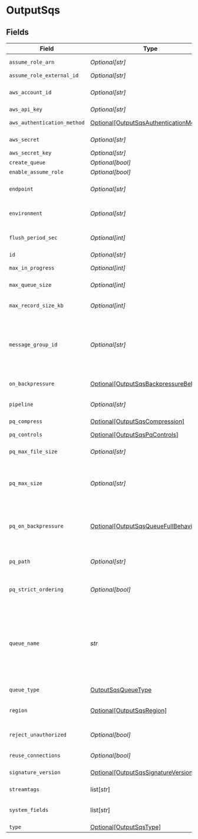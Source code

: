 # OutputSqs


## Fields

| Field                                                                                                                                                                                                                                                                                                                                                                                                   | Type                                                                                                                                                                                                                                                                                                                                                                                                    | Required                                                                                                                                                                                                                                                                                                                                                                                                | Description                                                                                                                                                                                                                                                                                                                                                                                             |
| ------------------------------------------------------------------------------------------------------------------------------------------------------------------------------------------------------------------------------------------------------------------------------------------------------------------------------------------------------------------------------------------------------- | ------------------------------------------------------------------------------------------------------------------------------------------------------------------------------------------------------------------------------------------------------------------------------------------------------------------------------------------------------------------------------------------------------- | ------------------------------------------------------------------------------------------------------------------------------------------------------------------------------------------------------------------------------------------------------------------------------------------------------------------------------------------------------------------------------------------------------- | ------------------------------------------------------------------------------------------------------------------------------------------------------------------------------------------------------------------------------------------------------------------------------------------------------------------------------------------------------------------------------------------------------- |
| `assume_role_arn`                                                                                                                                                                                                                                                                                                                                                                                       | *Optional[str]*                                                                                                                                                                                                                                                                                                                                                                                         | :heavy_minus_sign:                                                                                                                                                                                                                                                                                                                                                                                      | Amazon Resource Name (ARN) of the role to assume                                                                                                                                                                                                                                                                                                                                                        |
| `assume_role_external_id`                                                                                                                                                                                                                                                                                                                                                                               | *Optional[str]*                                                                                                                                                                                                                                                                                                                                                                                         | :heavy_minus_sign:                                                                                                                                                                                                                                                                                                                                                                                      | External ID to use when assuming role                                                                                                                                                                                                                                                                                                                                                                   |
| `aws_account_id`                                                                                                                                                                                                                                                                                                                                                                                        | *Optional[str]*                                                                                                                                                                                                                                                                                                                                                                                         | :heavy_minus_sign:                                                                                                                                                                                                                                                                                                                                                                                      | SQS queue owner's AWS account ID. Leave empty if SQS queue is in same AWS account.                                                                                                                                                                                                                                                                                                                      |
| `aws_api_key`                                                                                                                                                                                                                                                                                                                                                                                           | *Optional[str]*                                                                                                                                                                                                                                                                                                                                                                                         | :heavy_minus_sign:                                                                                                                                                                                                                                                                                                                                                                                      | Access key                                                                                                                                                                                                                                                                                                                                                                                              |
| `aws_authentication_method`                                                                                                                                                                                                                                                                                                                                                                             | [Optional[OutputSqsAuthenticationMethod]](../../models/shared/outputsqsauthenticationmethod.md)                                                                                                                                                                                                                                                                                                         | :heavy_minus_sign:                                                                                                                                                                                                                                                                                                                                                                                      | AWS authentication method. Choose Auto to use IAM roles.                                                                                                                                                                                                                                                                                                                                                |
| `aws_secret`                                                                                                                                                                                                                                                                                                                                                                                            | *Optional[str]*                                                                                                                                                                                                                                                                                                                                                                                         | :heavy_minus_sign:                                                                                                                                                                                                                                                                                                                                                                                      | Select (or create) a stored secret that references your access key and secret key.                                                                                                                                                                                                                                                                                                                      |
| `aws_secret_key`                                                                                                                                                                                                                                                                                                                                                                                        | *Optional[str]*                                                                                                                                                                                                                                                                                                                                                                                         | :heavy_minus_sign:                                                                                                                                                                                                                                                                                                                                                                                      | Secret key                                                                                                                                                                                                                                                                                                                                                                                              |
| `create_queue`                                                                                                                                                                                                                                                                                                                                                                                          | *Optional[bool]*                                                                                                                                                                                                                                                                                                                                                                                        | :heavy_minus_sign:                                                                                                                                                                                                                                                                                                                                                                                      | Create queue if it does not exist.                                                                                                                                                                                                                                                                                                                                                                      |
| `enable_assume_role`                                                                                                                                                                                                                                                                                                                                                                                    | *Optional[bool]*                                                                                                                                                                                                                                                                                                                                                                                        | :heavy_minus_sign:                                                                                                                                                                                                                                                                                                                                                                                      | Use Assume Role credentials to access SQS                                                                                                                                                                                                                                                                                                                                                               |
| `endpoint`                                                                                                                                                                                                                                                                                                                                                                                              | *Optional[str]*                                                                                                                                                                                                                                                                                                                                                                                         | :heavy_minus_sign:                                                                                                                                                                                                                                                                                                                                                                                      | SQS service endpoint. If empty, defaults to AWS' Region-specific endpoint. Otherwise, it must point to SQS-compatible endpoint.                                                                                                                                                                                                                                                                         |
| `environment`                                                                                                                                                                                                                                                                                                                                                                                           | *Optional[str]*                                                                                                                                                                                                                                                                                                                                                                                         | :heavy_minus_sign:                                                                                                                                                                                                                                                                                                                                                                                      | Optionally, enable this config only on a specified Git branch. If empty, will be enabled everywhere.                                                                                                                                                                                                                                                                                                    |
| `flush_period_sec`                                                                                                                                                                                                                                                                                                                                                                                      | *Optional[int]*                                                                                                                                                                                                                                                                                                                                                                                         | :heavy_minus_sign:                                                                                                                                                                                                                                                                                                                                                                                      | Maximum time between requests. Small values could cause the payload size to be smaller than the configured Max record size.                                                                                                                                                                                                                                                                             |
| `id`                                                                                                                                                                                                                                                                                                                                                                                                    | *Optional[str]*                                                                                                                                                                                                                                                                                                                                                                                         | :heavy_minus_sign:                                                                                                                                                                                                                                                                                                                                                                                      | Unique ID for this output                                                                                                                                                                                                                                                                                                                                                                               |
| `max_in_progress`                                                                                                                                                                                                                                                                                                                                                                                       | *Optional[int]*                                                                                                                                                                                                                                                                                                                                                                                         | :heavy_minus_sign:                                                                                                                                                                                                                                                                                                                                                                                      | The maximum number of in-progress API requests before backpressure is applied.                                                                                                                                                                                                                                                                                                                          |
| `max_queue_size`                                                                                                                                                                                                                                                                                                                                                                                        | *Optional[int]*                                                                                                                                                                                                                                                                                                                                                                                         | :heavy_minus_sign:                                                                                                                                                                                                                                                                                                                                                                                      | Maximum number of queued batches before blocking.                                                                                                                                                                                                                                                                                                                                                       |
| `max_record_size_kb`                                                                                                                                                                                                                                                                                                                                                                                    | *Optional[int]*                                                                                                                                                                                                                                                                                                                                                                                         | :heavy_minus_sign:                                                                                                                                                                                                                                                                                                                                                                                      | Maximum size (KB) of batches to send. Per the SQS spec, the max allowed value is 256 KB.                                                                                                                                                                                                                                                                                                                |
| `message_group_id`                                                                                                                                                                                                                                                                                                                                                                                      | *Optional[str]*                                                                                                                                                                                                                                                                                                                                                                                         | :heavy_minus_sign:                                                                                                                                                                                                                                                                                                                                                                                      | This parameter applies only to FIFO queues. The tag that specifies that a message belongs to a specific message group. Messages that belong to the same message group are processed in a FIFO manner. Use event field __messageGroupId to override this value.                                                                                                                                          |
| `on_backpressure`                                                                                                                                                                                                                                                                                                                                                                                       | [Optional[OutputSqsBackpressureBehavior]](../../models/shared/outputsqsbackpressurebehavior.md)                                                                                                                                                                                                                                                                                                         | :heavy_minus_sign:                                                                                                                                                                                                                                                                                                                                                                                      | Whether to block, drop, or queue events when all receivers are exerting backpressure.                                                                                                                                                                                                                                                                                                                   |
| `pipeline`                                                                                                                                                                                                                                                                                                                                                                                              | *Optional[str]*                                                                                                                                                                                                                                                                                                                                                                                         | :heavy_minus_sign:                                                                                                                                                                                                                                                                                                                                                                                      | Pipeline to process data before sending out to this output.                                                                                                                                                                                                                                                                                                                                             |
| `pq_compress`                                                                                                                                                                                                                                                                                                                                                                                           | [Optional[OutputSqsCompression]](../../models/shared/outputsqscompression.md)                                                                                                                                                                                                                                                                                                                           | :heavy_minus_sign:                                                                                                                                                                                                                                                                                                                                                                                      | Codec to use to compress the persisted data.                                                                                                                                                                                                                                                                                                                                                            |
| `pq_controls`                                                                                                                                                                                                                                                                                                                                                                                           | [Optional[OutputSqsPqControls]](../../models/shared/outputsqspqcontrols.md)                                                                                                                                                                                                                                                                                                                             | :heavy_minus_sign:                                                                                                                                                                                                                                                                                                                                                                                      | N/A                                                                                                                                                                                                                                                                                                                                                                                                     |
| `pq_max_file_size`                                                                                                                                                                                                                                                                                                                                                                                      | *Optional[str]*                                                                                                                                                                                                                                                                                                                                                                                         | :heavy_minus_sign:                                                                                                                                                                                                                                                                                                                                                                                      | The maximum size to store in each queue file before closing and optionally compressing (KB, MB, etc.).                                                                                                                                                                                                                                                                                                  |
| `pq_max_size`                                                                                                                                                                                                                                                                                                                                                                                           | *Optional[str]*                                                                                                                                                                                                                                                                                                                                                                                         | :heavy_minus_sign:                                                                                                                                                                                                                                                                                                                                                                                      | The maximum amount of disk space the queue is allowed to consume. Once reached, the system stops queueing and applies the fallback Queue-full behavior. Enter a numeral with units of KB, MB, etc.                                                                                                                                                                                                      |
| `pq_on_backpressure`                                                                                                                                                                                                                                                                                                                                                                                    | [Optional[OutputSqsQueueFullBehavior]](../../models/shared/outputsqsqueuefullbehavior.md)                                                                                                                                                                                                                                                                                                               | :heavy_minus_sign:                                                                                                                                                                                                                                                                                                                                                                                      | Whether to block or drop events when the queue is exerting backpressure (full capacity or low disk). 'Block' is the same behavior as non-PQ blocking. 'Drop new data' throws away incoming data, while leaving the contents of the PQ unchanged.                                                                                                                                                        |
| `pq_path`                                                                                                                                                                                                                                                                                                                                                                                               | *Optional[str]*                                                                                                                                                                                                                                                                                                                                                                                         | :heavy_minus_sign:                                                                                                                                                                                                                                                                                                                                                                                      | The location for the persistent queue files. To this field's value, the system will append: /<worker-id>/<output-id>.                                                                                                                                                                                                                                                                                   |
| `pq_strict_ordering`                                                                                                                                                                                                                                                                                                                                                                                    | *Optional[bool]*                                                                                                                                                                                                                                                                                                                                                                                        | :heavy_minus_sign:                                                                                                                                                                                                                                                                                                                                                                                      | Toggle this off to forward new events to receiver(s) before queue is flushed. Otherwise, default drain behavior is FIFO (first in, first out).                                                                                                                                                                                                                                                          |
| `queue_name`                                                                                                                                                                                                                                                                                                                                                                                            | *str*                                                                                                                                                                                                                                                                                                                                                                                                   | :heavy_check_mark:                                                                                                                                                                                                                                                                                                                                                                                      | The name, URL, or ARN of the SQS queue to send events to. When a non-AWS URL is specified, format must be: '{url}/myQueueName'. E.g., 'https://host:port/myQueueName'. Must be a JavaScript expression (which can evaluate to a constant value), enclosed in quotes or backticks. Can be evaluated only at init time. E.g., referencing a Global Variable: `https://host:port/myQueue-${C.vars.myVar}`. |
| `queue_type`                                                                                                                                                                                                                                                                                                                                                                                            | [OutputSqsQueueType](../../models/shared/outputsqsqueuetype.md)                                                                                                                                                                                                                                                                                                                                         | :heavy_check_mark:                                                                                                                                                                                                                                                                                                                                                                                      | The queue type used (or created). Defaults to Standard.                                                                                                                                                                                                                                                                                                                                                 |
| `region`                                                                                                                                                                                                                                                                                                                                                                                                | [Optional[OutputSqsRegion]](../../models/shared/outputsqsregion.md)                                                                                                                                                                                                                                                                                                                                     | :heavy_minus_sign:                                                                                                                                                                                                                                                                                                                                                                                      | AWS Region where the SQS queue is located. Required, unless the Queue entry is a URL or ARN that includes a Region.                                                                                                                                                                                                                                                                                     |
| `reject_unauthorized`                                                                                                                                                                                                                                                                                                                                                                                   | *Optional[bool]*                                                                                                                                                                                                                                                                                                                                                                                        | :heavy_minus_sign:                                                                                                                                                                                                                                                                                                                                                                                      | Whether to reject certificates that cannot be verified against a valid CA (e.g., self-signed certificates).                                                                                                                                                                                                                                                                                             |
| `reuse_connections`                                                                                                                                                                                                                                                                                                                                                                                     | *Optional[bool]*                                                                                                                                                                                                                                                                                                                                                                                        | :heavy_minus_sign:                                                                                                                                                                                                                                                                                                                                                                                      | Whether to reuse connections between requests, which can improve performance.                                                                                                                                                                                                                                                                                                                           |
| `signature_version`                                                                                                                                                                                                                                                                                                                                                                                     | [Optional[OutputSqsSignatureVersion]](../../models/shared/outputsqssignatureversion.md)                                                                                                                                                                                                                                                                                                                 | :heavy_minus_sign:                                                                                                                                                                                                                                                                                                                                                                                      | Signature version to use for signing SQS requests.                                                                                                                                                                                                                                                                                                                                                      |
| `streamtags`                                                                                                                                                                                                                                                                                                                                                                                            | list[*str*]                                                                                                                                                                                                                                                                                                                                                                                             | :heavy_minus_sign:                                                                                                                                                                                                                                                                                                                                                                                      | Add tags for filtering and grouping in @{product}.                                                                                                                                                                                                                                                                                                                                                      |
| `system_fields`                                                                                                                                                                                                                                                                                                                                                                                         | list[*str*]                                                                                                                                                                                                                                                                                                                                                                                             | :heavy_minus_sign:                                                                                                                                                                                                                                                                                                                                                                                      | Set of fields to automatically add to events using this output. E.g.: cribl_pipe, c*. Wildcards supported.                                                                                                                                                                                                                                                                                              |
| `type`                                                                                                                                                                                                                                                                                                                                                                                                  | [Optional[OutputSqsType]](../../models/shared/outputsqstype.md)                                                                                                                                                                                                                                                                                                                                         | :heavy_minus_sign:                                                                                                                                                                                                                                                                                                                                                                                      | N/A                                                                                                                                                                                                                                                                                                                                                                                                     |